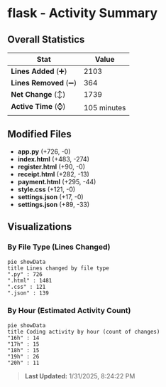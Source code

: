 # flask - Activity Summary 

## Overall Statistics

| Stat                   | Value                                                             |
| ---------------------- | ----------------------------------------------------------------- |
| **Lines Added** (➕)   | 2103                                          |
| **Lines Removed** (➖) | 364                                        |
| **Net Change** (↕)    | 1739                |
| **Active Time** (⌚)   | 105 minutes |


## Modified Files
- **app.py** (+726, -0)
- **index.html** (+483, -274)
- **register.html** (+90, -0)
- **receipt.html** (+282, -13)
- **payment.html** (+295, -44)
- **style.css** (+121, -0)
- **settings.json** (+17, -0)
- **settings.json** (+89, -33)

## Visualizations

### By File Type (Lines Changed)

```mermaid
pie showData
title Lines changed by file type
".py" : 726
".html" : 1481
".css" : 121
".json" : 139
```

### By Hour (Estimated Activity Count)

```mermaid
pie showData
title Coding activity by hour (count of changes)
"16h" : 14
"17h" : 15
"18h" : 15
"19h" : 26
"20h" : 11
```


> **Last Updated:** 1/31/2025, 8:24:22 PM